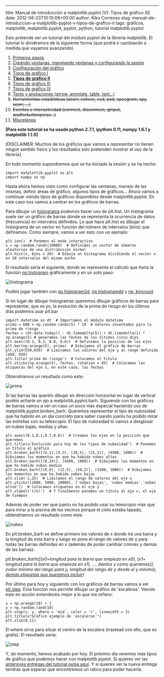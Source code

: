 ---
title: Manual de introducción a matplotlib.pyplot (V): Tipos de gráfico (II)
date: 2012-06-23T10:15:09+00:00
author: Kiko Correoso
slug: manual-de-introduccion-a-matplotlib-pyplot-v-tipos-de-grafico-ii
tags: gráficos, matplotlib, matplotlib.pyplot, pyplot, python, tutorial matplotlib.pyplot

Esto pretende ser un tutorial del módulo pyplot de la librería matplotlib. El tutorial lo dividiremos de la siguiente forma (que podrá ir cambiando a medida que vayamos avanzando).

  1. [Primeros pasos](http://pybonacci.org/2012/05/14/manual-de-introduccion-a-matplotlib-pyplot-i/ "Manual de introducción a matplotlib.pyplot (I): Primeros pasos")
  2. [Creando ventanas, manejando ventanas y configurando la sesión](http://pybonacci.org/2012/05/19/manual-de-introduccion-a-matplotlib-pyplot-ii-creando-y-manejando-ventanas-y-configurando-la-sesion/ "Manual de introducción a matplotlib.pyplot (II): Creando y manejando ventanas y configurando la sesión")
  3. [Configuración del gráfico](http://pybonacci.org/2012/05/25/manual-de-introduccion-a-matplotlib-pyplot-iii-configuracion-del-grafico/ "Manual de introducción a matplotlib.pyplot (III): Configuración del gráfico")
  4. [Tipos de gráfico I](http://pybonacci.org/2012/06/04/manual-de-introduccion-a-matplotlib-pyplot-iv-tipos-de-grafico-i/ "Manual de introducción a matplotlib.pyplot (IV): Tipos de gráfico (I)")
  5. **[Tipos de gráfico II](http://pybonacci.org/2012/06/23/manual-de-introduccion-a-matplotlib-pyplot-v-tipos-de-grafico-ii/ "Manual de introducción a matplotlib.pyplot (V): Tipos de gráfico (II)")**
  6. [Tipos de gráfico III](http://pybonacci.org/2012/07/01/manual-de-introduccion-a-matplotlib-pyplot-vi-tipos-de-grafico-iii/ "Manual de introducción a matplotlib.pyplot (VI): Tipos de gráfico (III)")
  7. [Tipos de gráfico IV](http://pybonacci.org/2012/07/29/manual-de-introduccion-a-matplotlib-pyplot-vii-tipos-de-grafico-iv/ "Manual de introducción a matplotlib.pyplot (VII): Tipos de gráfico (IV)")
  8. [Texto y anotaciones (arrow, annotate, table, text...)](http://pybonacci.org/2012/08/24/manual-de-introduccion-a-matplotlib-pyplot-viii-texto-y-anotaciones/ "Manual de introducción a matplotlib.pyplot (VIII): Texto y anotaciones")
  9. <del>Herramientas estadísticas (acorr, cohere, csd, psd, specgram, spy, xcorr, ...)</del>
 10. <del>Eventos e interactividad (connect, disconnect, ginput, waitforbuttonpress...)</del>
 11. [Miscelánea](http://pybonacci.org/2012/08/30/manual-de-introduccion-a-matplotlib-pyplot-ix-miscelanea/ "Manual de introducción a matplotlib.pyplot (IX): Miscelánea")

**[Para este tutorial se ha usado python 2.7.1, ipython 0.11, numpy 1.6.1 y matplotlib 1.1.0]**

[DISCLAIMER: Muchos de los gráficos que vamos a representar no tienen ningún sentido físico y los resultados solo pretenden mostrar el uso de la librería].

En todo momento supondremos que se ha iniciado la sesión y se ha hecho

<pre><code class="language-python">import matplotlib.pyplot as plt
import numpy as np</code></pre>

Hasta ahora hemos visto como configurar las ventanas, manejo de las mismas, definir áreas de gráfico, algunos tipos de gráficos... Ahora vamos a continuar viendo tipos de gráficos disponibles desde matplotlib.pyplot. En este caso nos vamos a centrar en los gráficos de barras.

Para dibujar un [histograma](http://es.wikipedia.org/wiki/Histograma) podemos hacer uso de plt.hist. Un histograma suele ser un gráfico de barras donde se representa la ocurrencia de datos (frecuencia) en intervalos definidos. Lo que hace plt.hist es dibujar el histograma de un vector en función del número de intervalos (bins) que definamos. Como siempre, vamos a ver esto con un ejemplo:

<pre><code class="language-python">plt.ion()  # Ponemos el modo interactivo
x = np.random.randn(10000)  # Definimos un vector de números aleatorios de una distribución normal
plt.hist(x, bins = 20)  # Dibuja un histograma dividiendo el vector x en 20 intervalos del mismo ancho</code></pre>

El resultado sería el siguiente, donde se representa el cálculo que haría la función [np.histogram](http://docs.scipy.org/doc/numpy/reference/generated/numpy.histogram.html) gráficamente y en un solo paso:

![histograma](http://pybonacci.org/images/2012/06/histograma.png)

Podéis jugar también con [np.histogram2d](http://docs.scipy.org/doc/numpy/reference/generated/numpy.histogram2d.html#numpy.histogram2d), [np.histogramdd](http://docs.scipy.org/doc/numpy/reference/generated/numpy.histogramdd.html#numpy.histogramdd) y [np. bincount](http://docs.scipy.org/doc/numpy/reference/generated/numpy.bincount.html#numpy.bincount)

Si en lugar de dibujar histogramas queremos dibujar gráficos de barras para representar, que se yo, la evolución de la prima de riesgo en los últimos días podemos usar plt.bar<!--more-->

<pre><code class="language-python">import datetime as dt  # Importamos el módulo datetime
prima = 600 + np.random.randn(5) * 10  # Valores inventados para la prima de riesgo
fechas = (dt.date.today() - dt.timedelta(5)) + dt.timedelta(1) * np.arange(5) # generamos las fechas de los últimos cinco días
plt.axes((0.1, 0.3, 0.8, 0.6))  # Definimos la posición de los ejes
plt.bar(np.arange(5), prima)  # Dibujamos el gráfico de barras
plt.ylim(550,650)  # Limitamos los valores del eje y al range definido [450, 550]
plt.title('prima de riesgo')  # Colocamos el título
plt.xticks(np.arange(5), fechas, rotation = 45)  # Colocamos las etiquetas del eje x, en este caso, las fechas</code></pre>

Obtendríamos un resultado como este:

![prima](http://pybonacci.org/images/2012/06/prima.png)

Si las barras las queréis dibujar en dirección horizontal en lugar de vertical podéis echarle un ojo a matplotlib.pyplot.barh. Siguiendo con los gráficos de barras vamos a ver un caso un poco más especial haciendo uso de matplotlib.pyplot.broken_barh. Queremos representar el tipo de nubosidad que ha habido en un día concreto para saber cuando juanlu ha podido mirar las estrellas con su telescopio. El tipo de nubosidad lo vamos a desglosar en nubes bajas, medias y altas.

<pre><code class="language-python">plt.axes((0.2,0.1,0.7,0.8))  # Creamos los ejes en la posición que queremos
plt.title(u'Evolución para hoy de los tipos de nubosidad')  # Ponemos un título al gráfico
plt.broken_barh([(0,1),(3,3), (10,5), (21,3)], (9500, 1000))  # Dibujamos los momentos en que ha habido nubes altas
plt.broken_barh([(0,24)], (4500, 1000))  # Dibujamos los momentos en que ha habido nubes medias
plt.broken_barh([(0,9), (12,5), (20,2)], (1500, 1000))  # Dibujamos los momentos en que ha habido nubes bajas
plt.xlim(-1,25)  # Limitamos el rango de valores del eje x
plt.yticks([2000, 5000, 10000], ['nubes bajas', 'nubes medias','nubes altas'])  # Colocamos etiquetas en el eje y
plt.xlabel('t(h)')  # Y finalmente ponemos un título al eje x, el eje de tiempos</code></pre>

Además de poder ver que juanlu no ha podido usar su telescopio más que para mirar a la piscina de los vecinos porque el cielo estaba tapado, obtendríamos un resultado como este:

![nubes](http://pybonacci.org/images/2012/06/nubes1.png)

En plt.broken_barh se define primero los valores de x donde irá una barra y la longitud de esta barra y luego se pone el rango de valores de y para todas las barras definidas en x (además de poder cambiar colores y demás de las barras):

_plt.broken_barh([(x0+longitud para la barra que empieza en x0), (x1+ longitud para la barra que empieza en x1), ..., (tantos x como queramos)], (valor mínimo del rango para y, longitud del rango de y desde el y mínimo), [demás etiquetas que queramos incluir](http://matplotlib.sourceforge.net/api/pyplot_api.html#matplotlib.pyplot.broken_barh))_

Por último para hoy y siguiendo con los gráficos de barras vamos a ver [plt.step](http://matplotlib.sourceforge.net/api/pyplot_api.html#matplotlib.pyplot.step). Esta función nos permite dibujar un gráfico de 'escaleras'. Viendo esto en acción entenderéis mejor a lo que me refiero:

<pre><code class="language-python">x = np.arange(10) + 1
y = np.random.rand(10)
plt.step(x, y, where = 'mid', color = 'r', linewidth = 3)
plt.title(u"Gráfico ejemplo de 'escaleras'")
plt.xlim(0,11)</code></pre>

El where sirve para situar el centro de la escalera (trastead con ello, que es gratis). El resultado sería:

![step](http://pybonacci.org/images/2012/06/step.png)

Y, de momento, hemos acabado por hoy. El próximo día veremos más tipos de gráfico que podemos hacer con matplotlib.pyplot. Si quieres ver las [anteriores entregas del tutorial pulsa aquí](http://pybonacci.org/tag/tutorial-matplotlib-pyplot/). Y si quieres ver la nueva entrega tendrás que esperar que encontremos un ratico para poder hacerla.